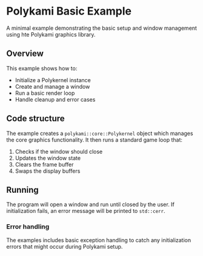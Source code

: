 # Polykami Basic Example
A minimal example demonstrating the basic setup and window management using hte Polykami graphics library.

## Overview
This example shows how to:
- Initialize a Polykernel instance
- Create and manage a window
- Run a basic render loop
- Handle cleanup and error cases

## Code structure
The example creates a `polykami::core::Polykernel` object which manages the core graphics functionality. 
It then runs a standard game loop that:
1. Checks if the window should close
2. Updates the window state
3. Clears the frame buffer
4. Swaps the display buffers

## Running
The program will open a window and run until closed by the user. If initialization fails, an error message will be
printed to `std::cerr`.

### Error handling
The examples includes basic exception handling to catch any initialization errors that might occur during Polykami setup.